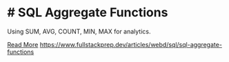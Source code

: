 # # SQL Aggregate Functions

Using SUM, AVG, COUNT, MIN, MAX for analytics.

[Read More](https://www.fullstackprep.dev/articles/webd/sql/sql-aggregate-functions) https://www.fullstackprep.dev/articles/webd/sql/sql-aggregate-functions